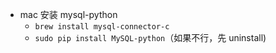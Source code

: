 - mac 安装 mysql-python
  - `brew install mysql-connector-c`
  - `sudo pip install MySQL-python`（如果不行，先 uninstall)